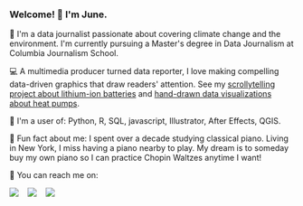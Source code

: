 ### Welcome! 👋 I'm June.

<!--
**junekim6/junekim6** is a ✨ _special_ ✨ repository because its `README.md` (this file) appears on your GitHub profile.

Here are some ideas to get you started:

- 🔭 I’m currently working on ...
- 🌱 I’m currently learning ...
- 👯 I’m looking to collaborate on ...
- 🤔 I’m looking for help with ...
- 💬 Ask me about ...
- 📫 How to reach me: ...
- 😄 Pronouns: ...
- ⚡ Fun fact: ...
-->

🔅 I'm a data journalist passionate about covering climate change and the environment. I'm currently pursuing a Master's degree in Data Journalism at Columbia Journalism School.

💻 A multimedia producer turned data reporter, I love making compelling data-driven graphics that draw readers' attention. See my [scrollytelling project about lithium-ion batteries](https://junekim6.github.io/lithium-lifecycle/) and [hand-drawn data visualizations about heat pumps](https://columbianewsservice.com/2023/05/02/heat-pumps-are-the-hottest-thing-in-sustainable-energy-but-new-york-lags-behind-the-trend/).

🧐 I'm a user of: Python, R, SQL, javascript, Illustrator, After Effects, QGIS.

🎹 Fun fact about me: I spent over a decade studying classical piano. Living in New York, I miss having a piano nearby to play. My dream is to someday buy my own piano so I can practice Chopin Waltzes anytime I want!

📩 You can reach me on:

<a href="mailto:mk4672@columbia.edu"><img src="https://img.shields.io/badge/e‑mail-D14836.svg?style=for-the-badge&logo=GMail&logoColor=white"/></a> &nbsp;&nbsp; <a href="https://www.linkedin.com/in/junekim6"><img src="https://img.shields.io/badge/linkedin-0077B5.svg?style=for-the-badge&logo=linkedin&logoColor=white"/></a> &nbsp;&nbsp; <a href="https://twitter.com/junemkim_"><img src="https://img.shields.io/badge/twitter-1DA1F2.svg?style=for-the-badge&logo=twitter&logoColor=white"/></a>
